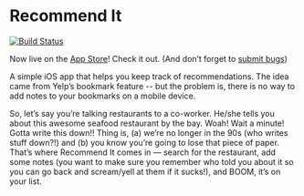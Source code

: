 # Recommend It

[![Build Status](https://travis-ci.org/derrickshowers/recommend-it.svg?branch=master)](https://travis-ci.org/derrickshowers/recommend-it)

Now live on the [App Store]((https://itunes.apple.com/us/app/recommend-it/id951556200?ls=1&mt=8))! Check it out. (And don’t forget to [submit bugs](https://github.com/derrickshowers/recommend-it/issues))

A simple iOS app that helps you keep track of recommendations. The idea came from Yelp’s bookmark feature -- but the problem is, there is no way to add notes to your bookmarks on a mobile device.

So, let’s say you’re talking restaurants to a co-worker. He/she tells you about this awesome seafood restaurant by the bay. Woah! Wait a minute! Gotta write this down!! Thing is, (a) we’re no longer in the 90s (who writes stuff down?!) and (b) you know you’re going to lose that piece of paper. That’s where Recommend It comes in — search for the restaurant, add some notes (you want to make sure you remember who told you about it so you can go back and scream/yell at them if it sucks!), and BOOM, it’s on your list.
